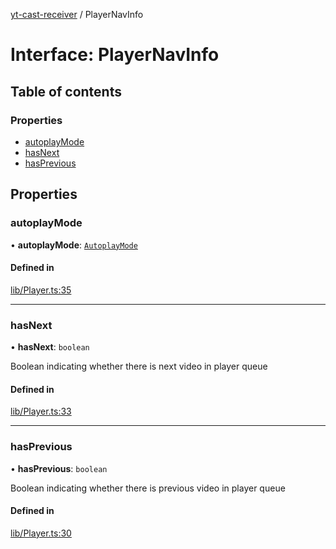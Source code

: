 [yt-cast-receiver](../README.md) / PlayerNavInfo

# Interface: PlayerNavInfo

## Table of contents

### Properties

- [autoplayMode](PlayerNavInfo.md#autoplaymode)
- [hasNext](PlayerNavInfo.md#hasnext)
- [hasPrevious](PlayerNavInfo.md#hasprevious)

## Properties

### autoplayMode

• **autoplayMode**: [`AutoplayMode`](../README.md#autoplaymode)

#### Defined in

[lib/Player.ts:35](https://github.com/patrickkfkan/yt-cast-receiver/blob/77915bb/src/lib/Player.ts#L35)

___

### hasNext

• **hasNext**: `boolean`

Boolean indicating whether there is next video in player queue

#### Defined in

[lib/Player.ts:33](https://github.com/patrickkfkan/yt-cast-receiver/blob/77915bb/src/lib/Player.ts#L33)

___

### hasPrevious

• **hasPrevious**: `boolean`

Boolean indicating whether there is previous video in player queue

#### Defined in

[lib/Player.ts:30](https://github.com/patrickkfkan/yt-cast-receiver/blob/77915bb/src/lib/Player.ts#L30)

